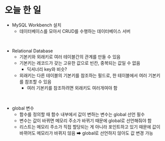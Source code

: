 # 오늘 한 일
- MySQL Workbench 설치
    - 데이터베이스를 모아서 CRUD를 수행하는 데이터베이스 서버

<br>

- Relational Database
    - 기본키와 외래키로 여러 테이블간의 관계를 만들 수 있음
    - 기본키는 레코드가 갖는 고유한 값으로 빈칸, 중복되는 값일 수 없음
        - 딕셔너리 key와 비슷?
    - 외래키는 다른 테이블의 기본키를 참조하는 필드로, 한 테이블에서 여러 기본키를 참조할 수 있음
        - 여러 기본키를 참조하려면 외래키도 여러개여야 함

<br>

- global 변수
    - 함수를 정의할 때 함수 내부에서 값이 변하는 변수는 global 선언 필수
    - 변수는 값이 바뀌면 메모리 주소가 바뀌기 때문에 global로 선언해줘야 함
    - 리스트는 메모리 주소가 직접 할당되는 게 아니라 포인트하고 있기 때문에 값이 바뀌어도 메모리가 바뀌지 않음 ➡ global로 선언하지 않아도 값 변경 가능